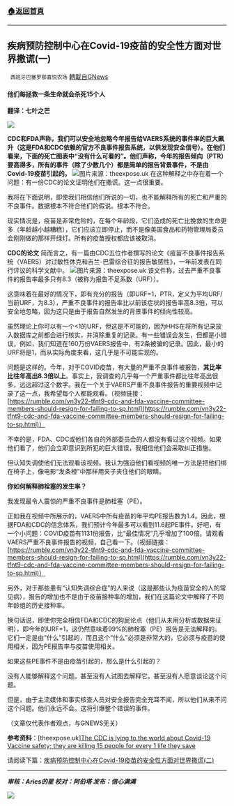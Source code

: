 ###  [:house:返回首頁](https://github.com/ourhimalayas/txt)
---


## 疾病预防控制中心在Covid-19疫苗的安全性方面对世界撒谎(一)
` 西班牙巴塞罗那喜悦农场` [轉載自GNews](https://gnews.org/zh-hans/1614951/)

#### 他们每拯救一条生命就会杀死15个人

**翻译：七叶之芒**

![](https://assets.gnews.org/wp-content/uploads/2021/10/tempsnip64.png)

**CDC和FDA声称，我们可以安全地忽略今年报告给VAERS系统的事件率的巨大飙升（这是FDA和CDC依赖的官方不良事件报告系统，以供发现安全信号）。在他们看来，下面的死亡图表中“没有什么可看的”。他们声称，今年的报告倾向（PTR）要高得多，所有的事件（除了少数几个）都是简单的报告背景事件，不是由Covid-19疫苗引起的。**
![](https://assets.gnews.org/wp-content/uploads/2021/10/tempsnip62.png)图片来源：theexpose.uk
在这种解释之中存在着一个问题：有一份CDC的论文证明他们在撒谎。这一点很重要。

我将在下面说明，即使我们相信他们所说的一切，也不能解释所有的死亡和严重的不良事件。数据根本不符合他们的假说。根本不符合。

现实情况是，疫苗是非常危险的，在每个年龄段，它们造成的死亡比挽救的生命更多（年龄越小越糟糕），它们应该立即停止，而不是像美国食品和药物管理局委员会刚刚做的那样开绿灯。所有的疫苗授权都应该被取消。

**CDC的论文** 简而言之，有一篇由CDC五位作者撰写的论文《疫苗不良事件报告系统（VAERS）对过敏性休克和吉兰-巴雷综合征的报告敏感性》，一年前发表在同行评议的科学文献中。
![](https://assets.gnews.org/wp-content/uploads/2021/10/tempsnip63.png)图片来源：theexpose.uk
该文件称，过去严重不良事件的报告率最多只有8.3（被称为报告不足系数（URF））。

这意味着在最好的情况下，即有充分的报告（即URF=1，PTR，定义为平均URF/当前URF，为8.3），严重不良事件的报告率比以前该症状的报告率高8.3倍，可以安全地忽略，因为这只是由于报告自然发生的背景事件的倾向性较高。

虽然理论上你可以有一个&lt;1的URF，但这是不可能的，因为HHS在将所有记录放入数据库之前都会进行核实，并消除重复的记录。有一些错误会发生，但都是小错误，例如，我们知道在160万份VAERS报告中，有2条被骗的记录。因此，最小的URF将是1，而从实际角度来看，这几乎是不可能实现的。

问题是这样的。今年，对于COVID疫苗，有大量的严重不良事件被报告，**其比率比往年高出8.3倍以上**。事实上，我调查的几乎每一个严重事件都比往年高出很多，远远超过这个数字。我在一个关于VAERS严重不良事件报告的重要视频中记录了这一点，我希望每个人都能观看。（视频链接：[https://rumble.com/vn3y22-tfnt9-cdc-and-fda-vaccine-committee-members-should-resign-for-failing-to-sp.html](https://rumble.com/vn3y22-tfnt9-cdc-and-fda-vaccine-committee-members-should-resign-for-failing-to-sp.html)）

不幸的是，FDA、CDC或他们各自的外部委员会的人都没有看过这个视频。如果他们看了，他们会立即意识到所犯的巨大错误，我相信他们会采取纠正措施。

但认知失调使他们无法观看该视频。我认为强迫他们看视频的唯一方法是把他们绑在椅子上，像电影“发条橙”中那样用夹子夹住他们的眼睛。

**你如何解释肺栓塞的发生率？**

我发现最令人震惊的严重不良事件是肺栓塞（PE）。

正如我在视频中所展示的，VAERS中所有疫苗的年平均PE报告数为1.4。因此，根据FDA和CDC的信念体系，我们预计今年最多可以看到11.6起PE事件。好吧，有一个小问题：COVID疫苗有1131份报告，比“最佳情况”几乎增加了100倍。请观看VAERS严重不良事件报告的视频，自己看一下。（视频链接：[https://rumble.com/vn3y22-tfnt9-cdc-and-fda-vaccine-committee-members-should-resign-for-failing-to-sp.html](https://rumble.com/vn3y22-tfnt9-cdc-and-fda-vaccine-committee-members-should-resign-for-failing-to-sp.html)）

另外，对于那些患有“认知失调综合症”的人来说（这是那些认为疫苗安全的人的常见病），报告的增加也不是由于疫苗接种率的增加，我们在这篇论文中解释了不同年龄组的历史接种率。

换句话说，即使你完全相信FDA和CDC的狗屁论点（他们从未用分析或数据来证明），即今年的URF=1，这仍然意味着99%的肺栓塞（PE）报告是无法解释的。它们一定是由“什么”引起的，而且这个“什么”必须是非常大的，它必须与疫苗的使用相关，因为PE报告率与疫苗使用相关。

如果这些PE事件不是由疫苗引起的，那么是什么引起的？

没有人能够解释这个问题。甚至没有人试图去解释它。甚至没有人愿意谈论这个问题。

但是，由于主流媒体和事实核查人员对安全报告完全充耳不闻，所以他们从来不问这个问题。他们永远不会。这将引爆整个错误的事件。

（文章仅代表作者观点，与GNEWS无关）

**参考资料**：[theexpose.uk][The CDC is lying to the world about Covid-19 Vaccine safety; they are killing 15 people for every 1 life they save](https://theexpose.uk/2021/10/24/cdc-lying-about-covid-vaccine-safety-they-have-killed-over-150k/)

请阅读下篇：[疾病预防控制中心在Covid-19疫苗的安全性方面对世界撒谎(二)](https://gnews.org/zh-hans/1614952/)

* * *

***审核：Aries的星
校对：阿伯塔
发布：信心满满***

![](https://assets.gnews.org/wp-content/uploads/2021/10/GNEWS_CH.-1-3.jpeg)
